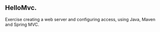 ## HelloMvc.

 Exercise creating a web server and configuring access, using Java, Maven and Spring MVC.
